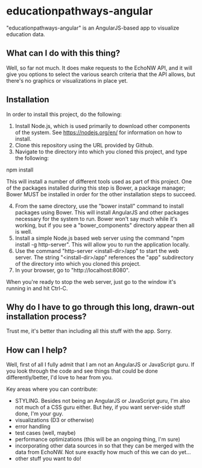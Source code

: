 # educationpathways-angular
"educationpathways-angular" is an AngularJS-based app to visualize education data.  

## What can I do with this thing?
Well, so far not much.  It does make requests to the EchoNW API, and it will give you options to select the various search criteria that the API allows, but there's no graphics or visualizations in place yet.  

## Installation
In order to install this project, do the following:

1. Install Node.js, which is used primarily to download other components of the system.  See https://nodejs.org/en/ for information on how to install.
2. Clone this repository using the URL provided by Github.
3. Navigate to the directory into which you cloned this project, and type the following:

npm install 

This will install a number of different tools used as part of this project.  One of the packages installed during this step is Bower, a package manager; Bower MUST be installed in order for the other installation steps to succeed.

4. From the same directory, use the "bower install" command to install packages using Bower.  This will install AngularJS and other packages necessary for the system to run.  Bower won't say much while it's working, but if you see a "bower_components" directory appear then all is well.
5. Install a simple Node.js based web server using the command "npm install -g http-server".  This will allow you to run the application locally.
6. Use the command "http-server &lt;install-dir&gt;/app" to start the web server.  The string "&lt;install-dir&gt;/app" references the "app" subdirectory of the directory into which you cloned this project.
7. In your browser, go to "http://localhost:8080".

When you're ready to stop the web server, just go to the window it's running in and hit Ctrl-C.

## Why do I have to go through this long, drawn-out installation process?
Trust me, it's better than including all this stuff with the app.  Sorry.

## How can I help?
Well, first of all I fully admit that I am not an AngularJS or JavaScript guru.  If you look through the code and see things that could be done differently/better, I'd love to hear from you.

Key areas where you can contribute:
* STYLING.  Besides not being an AngularJS or JavaScript guru, I'm also not much of a CSS guru either.  But hey, if you want server-side stuff done, I'm your guy.
* visualizations (D3 or otherwise)
* error handling
* test cases (well, maybe)
* performance optimizations (this will be an ongoing thing, I'm sure)
* incorporating other data sources in so that they can be merged with the data from EchoNW.  Not sure exactly how much of this we can do yet...
* other stuff you want to do!
